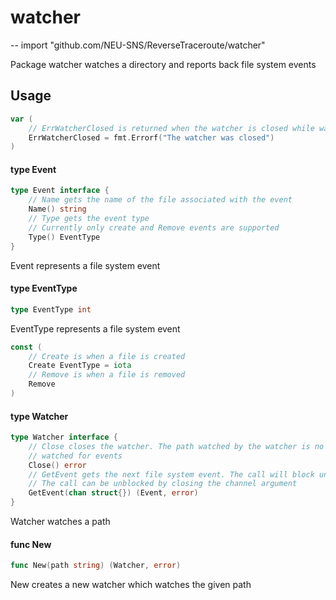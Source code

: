 # watcher
--
    import "github.com/NEU-SNS/ReverseTraceroute/watcher"

Package watcher watches a directory and reports back file system events

## Usage

```go
var (
	// ErrWatcherClosed is returned when the watcher is closed while waiting for an event
	ErrWatcherClosed = fmt.Errorf("The watcher was closed")
)
```

#### type Event

```go
type Event interface {
	// Name gets the name of the file associated with the event
	Name() string
	// Type gets the event type
	// Currently only create and Remove events are supported
	Type() EventType
}
```

Event represents a file system event

#### type EventType

```go
type EventType int
```

EventType represents a file system event

```go
const (
	// Create is when a file is created
	Create EventType = iota
	// Remove is when a file is removed
	Remove
)
```

#### type Watcher

```go
type Watcher interface {
	// Close closes the watcher. The path watched by the watcher is no longer being
	// watched for events
	Close() error
	// GetEvent gets the next file system event. The call will block until an event occurs.
	// The call can be unblocked by closing the channel argument
	GetEvent(chan struct{}) (Event, error)
}
```

Watcher watches a path

#### func  New

```go
func New(path string) (Watcher, error)
```
New creates a new watcher which watches the given path
